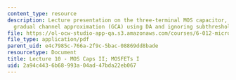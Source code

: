```yaml
---
content_type: resource
description: Lecture presentation on the three-terminal MOS capacitor, MOSFETs, and
  gradual channel approximation (GCA) using DA and ignoring subthreshold carriers.
file: https://ol-ocw-studio-app-qa.s3.amazonaws.com/courses/6-012-microelectronic-devices-and-circuits-fall-2009/2a94c4436b68993a04ad47bda22eb067_MIT6_012F09_lec10.pdf
file_type: application/pdf
parent_uid: e4c7985c-766a-2f9c-5bac-08869dd8bade
resourcetype: Document
title: Lecture 10 - MOS Caps II; MOSFETs I
uid: 2a94c443-6b68-993a-04ad-47bda22eb067
---
```

